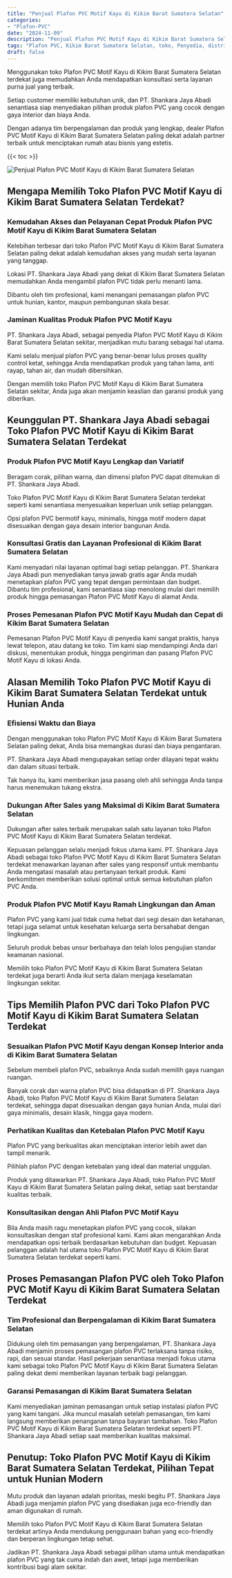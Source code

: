 ```yaml
---
title: "Penjual Plafon PVC Motif Kayu di Kikim Barat Sumatera Selatan"
categories: 
- "Plafon-PVC"
date: "2024-11-09"
description: "Penjual Plafon PVC Motif Kayu di Kikim Barat Sumatera Selatan untuk rumah, office, serta toko. Produk terbaik, pilihan motif, warna modern, beserta servis pemasangan oleh tim ahli serta kepastian resmi!|Jasa penyediaan Plafon PVC Motif Kayu di Kikim Barat Sumatera Selatan untuk kebutuhan rumah, office, maupun toko, beserta produk terbaik dan pemasangan oleh tim profesional serta jaminan resmi.|Solusi Plafon PVC Motif Kayu di Kikim Barat Sumatera Selatan yang andal untuk rumah, perkantoran, dan toko, bersama material berkualitas dan pemasangan ditangani oleh tenaga ahli profesional serta kepastian resmi.|Penyediaan Plafon PVC Motif Kayu di Kikim Barat Sumatera Selatan bagi rumah, office, serta ritel, beserta plafon terbaik dan penempatan oleh tenaga ahli profesional, lengkap beserta jaminan resmi.}"
tags: "Plafon PVC, Kikim Barat Sumatera Selatan, toko, Penyedia, distributor"
draft: false
---
```


Menggunakan toko Plafon PVC Motif Kayu di Kikim Barat Sumatera Selatan terdekat juga memudahkan Anda mendapatkan konsultasi serta layanan purna jual yang terbaik.

Setiap customer memiliki kebutuhan unik, dan PT. Shankara Jaya Abadi senantiasa siap menyediakan pilihan produk plafon PVC yang cocok dengan gaya interior dan biaya Anda.

Dengan adanya tim berpengalaman dan produk yang lengkap, dealer Plafon PVC Motif Kayu di Kikim Barat Sumatera Selatan paling dekat adalah partner terbaik untuk menciptakan rumah atau bisnis yang estetis.

{{< toc >}}

![Penjual Plafon PVC Motif Kayu di Kikim Barat Sumatera Selatan](/images/Plafon-PVC/Penjual-Plafon-PVC-Motif-Kayu-di-Kikim-Barat-Sumatera-Selatan.png)


## Mengapa Memilih Toko Plafon PVC Motif Kayu di Kikim Barat Sumatera Selatan Terdekat?

### Kemudahan Akses dan Pelayanan Cepat Produk Plafon PVC Motif Kayu di Kikim Barat Sumatera Selatan

Kelebihan terbesar dari toko Plafon PVC Motif Kayu di Kikim Barat Sumatera Selatan paling dekat adalah kemudahan akses yang mudah serta layanan yang tanggap.

Lokasi PT. Shankara Jaya Abadi yang dekat di Kikim Barat Sumatera Selatan memudahkan Anda mengambil plafon PVC tidak perlu menanti lama.

Dibantu oleh tim profesional, kami menangani pemasangan plafon PVC untuk hunian, kantor, maupun pembangunan skala besar.

### Jaminan Kualitas Produk Plafon PVC Motif Kayu

PT. Shankara Jaya Abadi, sebagai penyedia Plafon PVC Motif Kayu di Kikim Barat Sumatera Selatan sekitar, menjadikan mutu barang sebagai hal utama.

Kami selalu menjual plafon PVC yang benar-benar lulus proses quality control ketat, sehingga Anda mendapatkan produk yang tahan lama, anti rayap, tahan air, dan mudah dibersihkan.

Dengan memilih toko Plafon PVC Motif Kayu di Kikim Barat Sumatera Selatan sekitar, Anda juga akan menjamin keaslian dan garansi produk yang diberikan.

## Keunggulan PT. Shankara Jaya Abadi sebagai Toko Plafon PVC Motif Kayu di Kikim Barat Sumatera Selatan Terdekat

### Produk Plafon PVC Motif Kayu Lengkap dan Variatif

Beragam corak, pilihan warna, dan dimensi plafon PVC dapat ditemukan di PT. Shankara Jaya Abadi.

Toko Plafon PVC Motif Kayu di Kikim Barat Sumatera Selatan terdekat seperti kami senantiasa menyesuaikan keperluan unik setiap pelanggan.

Opsi plafon PVC bermotif kayu, minimalis, hingga motif modern dapat disesuaikan dengan gaya desain interior bangunan Anda.

### Konsultasi Gratis dan Layanan Profesional di Kikim Barat Sumatera Selatan

Kami menyadari nilai layanan optimal bagi setiap pelanggan. PT. Shankara Jaya Abadi pun menyediakan tanya jawab gratis agar Anda mudah menetapkan plafon PVC yang tepat dengan permintaan dan budget. Dibantu tim profesional, kami senantiasa siap menolong mulai dari memilih produk hingga pemasangan Plafon PVC Motif Kayu di alamat Anda.

### Proses Pemesanan Plafon PVC Motif Kayu Mudah dan Cepat di Kikim Barat Sumatera Selatan

Pemesanan Plafon PVC Motif Kayu di penyedia kami sangat praktis, hanya lewat telepon, atau datang ke toko. Tim kami siap mendampingi Anda dari diskusi, menentukan produk, hingga pengiriman dan pasang Plafon PVC Motif Kayu di lokasi Anda.

## Alasan Memilih Toko Plafon PVC Motif Kayu di Kikim Barat Sumatera Selatan Terdekat untuk Hunian Anda

### Efisiensi Waktu dan Biaya

Dengan menggunakan toko Plafon PVC Motif Kayu di Kikim Barat Sumatera Selatan paling dekat, Anda bisa memangkas durasi dan biaya pengantaran.

PT. Shankara Jaya Abadi mengupayakan setiap order dilayani tepat waktu dan dalam situasi terbaik.

Tak hanya itu, kami memberikan jasa pasang oleh ahli sehingga Anda tanpa harus menemukan tukang ekstra.

### Dukungan After Sales yang Maksimal di Kikim Barat Sumatera Selatan

Dukungan after sales terbaik merupakan salah satu layanan toko Plafon PVC Motif Kayu di Kikim Barat Sumatera Selatan terdekat.

Kepuasan pelanggan selalu menjadi fokus utama kami. PT. Shankara Jaya Abadi sebagai toko Plafon PVC Motif Kayu di Kikim Barat Sumatera Selatan terdekat menawarkan layanan after sales yang responsif untuk membantu Anda mengatasi masalah atau pertanyaan terkait produk. Kami berkomitmen memberikan solusi optimal untuk semua kebutuhan plafon PVC Anda.

### Produk Plafon PVC Motif Kayu Ramah Lingkungan dan Aman

Plafon PVC yang kami jual tidak cuma hebat dari segi desain dan ketahanan, tetapi juga selamat untuk kesehatan keluarga serta bersahabat dengan lingkungan.

Seluruh produk bebas unsur berbahaya dan telah lolos pengujian standar keamanan nasional.

Memilih toko Plafon PVC Motif Kayu di Kikim Barat Sumatera Selatan terdekat juga berarti Anda ikut serta dalam menjaga keselamatan lingkungan sekitar.

## Tips Memilih Plafon PVC dari Toko Plafon PVC Motif Kayu di Kikim Barat Sumatera Selatan Terdekat

### Sesuaikan Plafon PVC Motif Kayu dengan Konsep Interior anda di Kikim Barat Sumatera Selatan

Sebelum membeli plafon PVC, sebaiknya Anda sudah memilih gaya ruangan ruangan.

Banyak corak dan warna plafon PVC bisa didapatkan di PT. Shankara Jaya Abadi, toko Plafon PVC Motif Kayu di Kikim Barat Sumatera Selatan terdekat, sehingga dapat disesuaikan dengan gaya hunian Anda, mulai dari gaya minimalis, desain klasik, hingga gaya modern.

### Perhatikan Kualitas dan Ketebalan Plafon PVC Motif Kayu

Plafon PVC yang berkualitas akan menciptakan interior lebih awet dan tampil menarik.

Pilihlah plafon PVC dengan ketebalan yang ideal dan material unggulan.

Produk yang ditawarkan PT. Shankara Jaya Abadi, toko Plafon PVC Motif Kayu di Kikim Barat Sumatera Selatan paling dekat, setiap saat berstandar kualitas terbaik.

### Konsultasikan dengan Ahli Plafon PVC Motif Kayu

Bila Anda masih ragu menetapkan plafon PVC yang cocok, silakan konsultasikan dengan staf profesional kami. Kami akan mengarahkan Anda mendapatkan opsi terbaik berdasarkan kebutuhan dan budget. Kepuasan pelanggan adalah hal utama toko Plafon PVC Motif Kayu di Kikim Barat Sumatera Selatan terdekat seperti kami.

## Proses Pemasangan Plafon PVC oleh Toko Plafon PVC Motif Kayu di Kikim Barat Sumatera Selatan Terdekat

### Tim Profesional dan Berpengalaman di Kikim Barat Sumatera Selatan

Didukung oleh tim pemasangan yang berpengalaman, PT. Shankara Jaya Abadi menjamin proses pemasangan plafon PVC terlaksana tanpa risiko, rapi, dan sesuai standar. Hasil pekerjaan senantiasa menjadi fokus utama kami sebagai toko Plafon PVC Motif Kayu di Kikim Barat Sumatera Selatan paling dekat demi memberikan layanan terbaik bagi pelanggan.

### Garansi Pemasangan di Kikim Barat Sumatera Selatan

Kami menyediakan jaminan pemasangan untuk setiap instalasi plafon PVC yang kami tangani. Jika muncul masalah setelah pemasangan, tim kami langsung memberikan penanganan tanpa bayaran tambahan. Toko Plafon PVC Motif Kayu di Kikim Barat Sumatera Selatan terdekat seperti PT. Shankara Jaya Abadi setiap saat memberikan kualitas maksimal.

## Penutup: Toko Plafon PVC Motif Kayu di Kikim Barat Sumatera Selatan Terdekat, Pilihan Tepat untuk Hunian Modern

Mutu produk dan layanan adalah prioritas, meski begitu PT. Shankara Jaya Abadi juga menjamin plafon PVC yang disediakan juga eco-friendly dan aman digunakan di rumah.

Memilih toko Plafon PVC Motif Kayu di Kikim Barat Sumatera Selatan terdekat artinya Anda mendukung penggunaan bahan yang eco-friendly dan berperan lingkungan tetap sehat.

Jadikan PT. Shankara Jaya Abadi sebagai pilihan utama untuk mendapatkan plafon PVC yang tak cuma indah dan awet, tetapi juga memberikan kontribusi bagi alam sekitar.